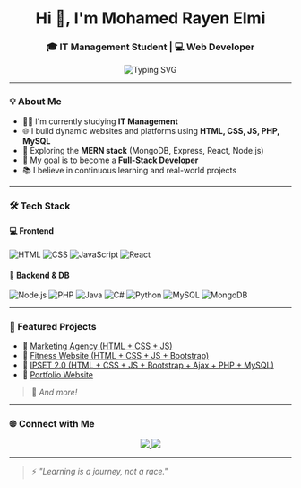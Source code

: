 <h1 align="center">Hi 👋, I'm Mohamed Rayen Elmi</h1>
<h3 align="center">🎓 IT Management Student | 💻 Web Developer</h3>

<p align="center">
  <img src="https://readme-typing-svg.demolab.com?font=Fira+Code&duration=3000&pause=1000&color=cd3232&center=true&vCenter=true&width=435&lines=Passionate+Web+Developer;IT+Management+Student;Learning+Every+Day;Dreaming+Big+%F0%9F%8C%9F" alt="Typing SVG" />
</p>

---

### 💡 About Me
- 👨‍🎓 I'm currently studying **IT Management**  
- 🌐 I build dynamic websites and platforms using **HTML, CSS, JS, PHP, MySQL**  
- 🚀 Exploring the **MERN stack** (MongoDB, Express, React, Node.js)  
- 🎯 My goal is to become a **Full-Stack Developer**  
- 📚 I believe in continuous learning and real-world projects

---

### 🛠️ Tech Stack

#### 💻 Frontend
![HTML](https://img.shields.io/badge/HTML-E34F26?style=for-the-badge&logo=html5&logoColor=white)
![CSS](https://img.shields.io/badge/CSS-1572B6?style=for-the-badge&logo=css3&logoColor=white)
![JavaScript](https://img.shields.io/badge/JS-F7DF1E?style=for-the-badge&logo=javascript&logoColor=black)
![React](https://img.shields.io/badge/React-20232A?style=for-the-badge&logo=react&logoColor=61DAFB)

#### 🧠 Backend & DB
![Node.js](https://img.shields.io/badge/Node.js-339933?style=for-the-badge&logo=nodedotjs&logoColor=white)
![PHP](https://img.shields.io/badge/PHP-777BB4?style=for-the-badge&logo=php&logoColor=white)
![Java](https://img.shields.io/badge/Java-ED8B00?style=for-the-badge&logo=openjdk&logoColor=white)
![C#](https://img.shields.io/badge/C%23-239120?style=for-the-badge&logo=c-sharp&logoColor=white)
![Python](https://img.shields.io/badge/Python-3776AB?style=for-the-badge&logo=python&logoColor=white)
![MySQL](https://img.shields.io/badge/MySQL-00758F?style=for-the-badge&logo=mysql&logoColor=white)
![MongoDB](https://img.shields.io/badge/MongoDB-4EA94B?style=for-the-badge&logo=mongodb&logoColor=white)

---

### 🚀 Featured Projects

- 🔗 [Marketing Agency (HTML + CSS + JS)](https://medrayentn.github.io/marketing.agency/)
- 🔗 [Fitness Website (HTML + CSS + JS + Bootstrap)](https://medrayentn.github.io/FitBoost-Nutrition/)
- 🔗 [IPSET 2.0 (HTML + CSS + JS + Bootstrap + Ajax + PHP + MySQL)](https://medrayentn.github.io/ipset.tn/)
- 🔗 [Portfolio Website](https://medrayentn.github.io/myportfolio/)

> 📝 *And more!*

---

### 🌐 Connect with Me

<p align="center">
  <a href="https://www.linkedin.com/in/mohamed-rayen-elmi-73a070353" target="_blank">
    <img src="https://img.shields.io/badge/LinkedIn-blue?style=for-the-badge&logo=linkedin&logoColor=white" />
  </a>
  <a href="mailto:medrayenelmi@gmail.com">
    <img src="https://img.shields.io/badge/Gmail-D14836?style=for-the-badge&logo=gmail&logoColor=white" />
  </a>
</p>

---

> ⚡ *"Learning is a journey, not a race."*

